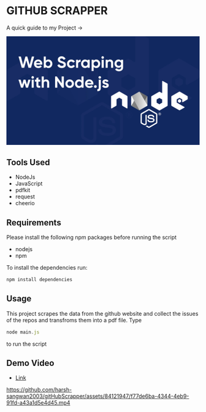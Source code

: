 # GITHUB SCRAPPER

A quick guide to my Project ->

<img src ="/image.webp">


## Tools Used

- NodeJs
- JavaScript
- pdfkit
- request
- cheerio

## Requirements

Please install the following npm packages before running the script

- nodejs
- npm

To install the dependencies run:

```js
npm install dependencies
```

## Usage

This project scrapes the data from the github website and collect the issues of the repos and transfroms them into a pdf file.
Type 

```js
node main.js
``` 
to run the script

## Demo Video

- [Link](https://app.gemoo.com/share/home?codeId=DW4gOan270b9e)

https://github.com/harsh-sangwan2003/gitHubScrapper/assets/84121947/f77de6ba-4344-4eb9-91fd-a43a1d5e4d45.mp4
